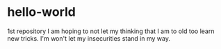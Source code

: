 # hello-world
1st repository
I am hoping to not let my thinking that I am to old too learn new tricks.  I'm won't let my insecurities stand in my way.
